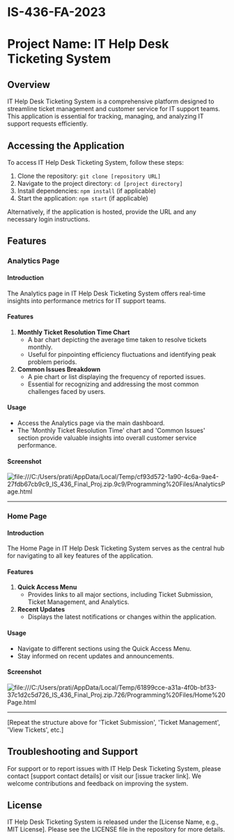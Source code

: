 # IS-436-FA-2023
# Project Name: IT Help Desk Ticketing System

## Overview
IT Help Desk Ticketing System is a comprehensive platform designed to streamline ticket management and customer service for IT support teams. This application is essential for tracking, managing, and analyzing IT support requests efficiently.

## Accessing the Application
To access IT Help Desk Ticketing System, follow these steps:
1. Clone the repository: `git clone [repository URL]`
2. Navigate to the project directory: `cd [project directory]`
3. Install dependencies: `npm install` (if applicable)
4. Start the application: `npm start` (if applicable)

Alternatively, if the application is hosted, provide the URL and any necessary login instructions.

## Features

### Analytics Page

#### Introduction
The Analytics page in IT Help Desk Ticketing System offers real-time insights into performance metrics for IT support teams.

#### Features
1. **Monthly Ticket Resolution Time Chart**
   - A bar chart depicting the average time taken to resolve tickets monthly.
   - Useful for pinpointing efficiency fluctuations and identifying peak problem periods.
2. **Common Issues Breakdown**
   - A pie chart or list displaying the frequency of reported issues.
   - Essential for recognizing and addressing the most common challenges faced by users.

#### Usage
- Access the Analytics page via the main dashboard.
- The 'Monthly Ticket Resolution Time' chart and 'Common Issues' section provide valuable insights into overall customer service performance.

#### Screenshot
![file:///C:/Users/prati/AppData/Local/Temp/cf93d572-1a90-4c6a-9ae4-27fdb67cb9c9_IS_436_Final_Proj.zip.9c9/Programming%20Files/AnalyticsPage.html](URL_of_Analytics_Page_screenshot)

---

### Home Page

#### Introduction
The Home Page in IT Help Desk Ticketing System serves as the central hub for navigating to all key features of the application.

#### Features
1. **Quick Access Menu**
   - Provides links to all major sections, including Ticket Submission, Ticket Management, and Analytics.
2. **Recent Updates**
   - Displays the latest notifications or changes within the application.

#### Usage
- Navigate to different sections using the Quick Access Menu.
- Stay informed on recent updates and announcements.

#### Screenshot
![file:///C:/Users/prati/AppData/Local/Temp/61899cce-a31a-4f0b-bf33-37c1d2c5d726_IS_436_Final_Proj.zip.726/Programming%20Files/Home%20Page.html](URL_of_Home_Page_screenshot)

---

[Repeat the structure above for 'Ticket Submission', 'Ticket Management', 'View Tickets', etc.]

## Troubleshooting and Support
For support or to report issues with IT Help Desk Ticketing System, please contact [support contact details] or visit our [issue tracker link]. We welcome contributions and feedback on improving the system.

## License
IT Help Desk Ticketing System is released under the [License Name, e.g., MIT License]. Please see the LICENSE file in the repository for more details.
